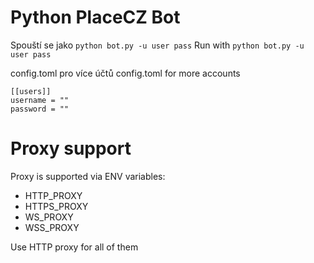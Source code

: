 # Python PlaceCZ Bot

Spouští se jako `python bot.py -u user pass`
Run with `python bot.py -u user pass`

 config.toml pro více účtů
 config.toml for more accounts
 ```
[[users]]
username = ""
password = ""
```
# Proxy support
Proxy is supported via ENV variables:
- HTTP_PROXY
- HTTPS_PROXY
- WS_PROXY
- WSS_PROXY

Use HTTP proxy for all of them